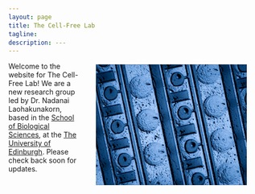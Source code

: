 ```yaml
---
layout: page
title: The Cell-Free Lab
tagline:  
description: ---
---
```


<img src="/assets/images/emboss_v2.jpg" width="300" alt="CF" align="right" hspace="30" vspace="5">

Welcome to the website for The Cell-Free Lab! We are a new research group led by Dr. Nadanai Laohakunakorn, based in the [School of Biological Sciences](https://www.ed.ac.uk/biology), at the [The University of Edinburgh](https://www.ed.ac.uk/). Please check back soon for updates.
